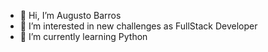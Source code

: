 - 👋 Hi, I’m Augusto Barros
- 👀 I’m interested in new challenges as FullStack Developer
- 🌱 I’m currently learning Python

<!---
augusto-barros/augusto-barros is a ✨ special ✨ repository because its `README.md` (this file) appears on your GitHub profile.
You can click the Preview link to take a look at your changes.
--->
